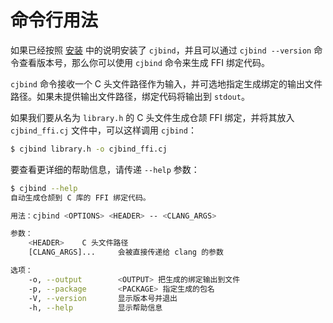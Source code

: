# 命令行用法

如果已经按照 [安装](/guide/install) 中的说明安装了 `cjbind`，并且可以通过 `cjbind --version` 命令查看版本号，那么你可以使用 `cjbind` 命令来生成 FFI 绑定代码。

`cjbind` 命令接收一个 C 头文件路径作为输入，并可选地指定生成绑定的输出文件路径。如果未提供输出文件路径，绑定代码将输出到 `stdout`。

如果我们要从名为 `library.h` 的 C 头文件生成仓颉 FFI 绑定，并将其放入 `cjbind_ffi.cj` 文件中，可以这样调用 `cjbind`：

```bash
$ cjbind library.h -o cjbind_ffi.cj
```

要查看更详细的帮助信息，请传递 `--help` 参数：

```bash
$ cjbind --help
自动生成仓颉到 C 库的 FFI 绑定代码。

用法：cjbind <OPTIONS> <HEADER> -- <CLANG_ARGS>

参数：
    <HEADER>    C 头文件路径
    [CLANG_ARGS]...     会被直接传递给 clang 的参数

选项：
    -o, --output        <OUTPUT> 把生成的绑定输出到文件
    -p, --package       <PACKAGE> 指定生成的包名
    -V, --version       显示版本号并退出
    -h, --help          显示帮助信息
```
